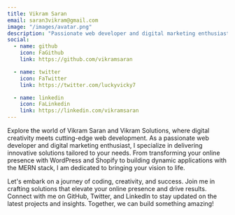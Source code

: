 ```yaml
---
title: Vikram Saran
email: saran3vikram@gmail.com
image: "/images/avatar.png"
description: "Passionate web developer and digital marketing enthusiast, specializing in crafting innovative solutions. From WordPress and Shopify to the MERN stack, I bring creativity and expertise to every project. Let's build something amazing together!"
social:
  - name: github
    icon: FaGithub
    link: https://github.com/vikramsaran

  - name: twitter
    icon: FaTwitter
    link: https://twitter.com/luckyvicky7

  - name: linkedin
    icon: FaLinkedin
    link: https://linkedin.com/vikramsaran
---
```


Explore the world of Vikram Saran and Vikram Solutions, where digital creativity meets cutting-edge web development. As a passionate web developer and digital marketing enthusiast, I specialize in delivering innovative solutions tailored to your needs. From transforming your online presence with WordPress and Shopify to building dynamic applications with the MERN stack, I am dedicated to bringing your vision to life.

Let&apos;s embark on a journey of coding, creativity, and success. Join me in crafting solutions that elevate your online presence and drive results. Connect with me on GitHub, Twitter, and LinkedIn to stay updated on the latest projects and insights. Together, we can build something amazing!
